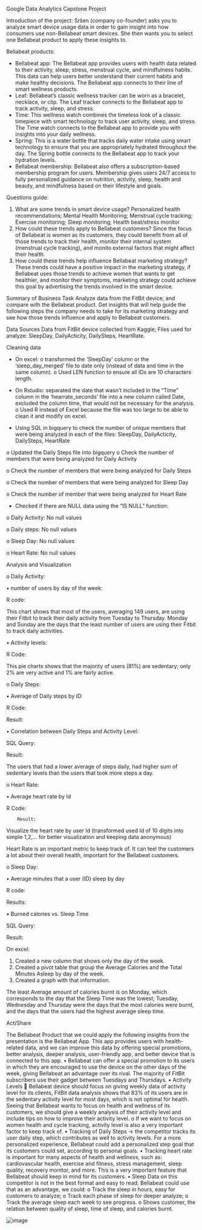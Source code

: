 Google Data Analytics Capstone Project

Introduction of the project:
Sršen (company co-founder) asks you to analyze smart device usage data in order to gain insight into how consumers use non-Bellabeat smart devices. She then wants you to select one Bellabeat product to apply these insights to.

Bellabeat products:
-	Bellabeat app: The Bellabeat app provides users with health data related to their activity, sleep, stress, menstrual cycle, and mindfulness habits. This data can help users better understand their current habits and make healthy decisions. The Bellabeat app connects to their line of smart wellness products. 
-	Leaf: Bellabeat’s classic wellness tracker can be worn as a bracelet, necklace, or clip. The Leaf tracker connects to the Bellabeat app to track activity, sleep, and stress. 
-	Time: This wellness watch combines the timeless look of a classic timepiece with smart technology to track user activity, sleep, and stress. The Time watch connects to the Bellabeat app to provide you with insights into your daily wellness. 
-	Spring: This is a water bottle that tracks daily water intake using smart technology to ensure that you are appropriately hydrated throughout the day. The Spring bottle connects to the Bellabeat app to track your hydration levels. 
-	Bellabeat membership: Bellabeat also offers a subscription-based membership program for users. Membership gives users 24/7 access to fully personalized guidance on nutrition, activity, sleep, health and beauty, and mindfulness based on their lifestyle and goals.

Questions guide:
1.	What are some trends in smart device usage? 
Personalized health recommendations; Mental Health Monitoring; Menstrual cycle tracking; Exercise monitoring; Sleep monitoring; Health beat/stress monitor
2.	How could these trends apply to Bellabeat customers? 
Since the focus of Bellabeat is women as its customers, they could benefit from all of those trends to track their health, monitor their internal system (menstrual cycle tracking), and monito external factors that might affect their health.
3.	How could these trends help influence Bellabeat marketing strategy? 
These trends could have a positive impact in the marketing strategy, if Bellabeat uses those trends to achieve women that wants to get healthier, and monitor their symptoms, marketing strategy could achieve this goal by advertising the trends involved in the smart device. 






Summary of Business Task
	Analyze data from the FitBit device, and compare with the Bellabeat product. Get insights that will help guide the following steps the company needs to take for its marketing strategy and see how those trends influence and apply to Bellabeat customers.

Data Sources
	Data from FitBit device collected from Kaggle; Files used for analyze: SleepDay, DailyActicity, DailySteps, HeartRate. 

Cleaning data

-	On excel: 
o	transformed the ‘SleepDay’ column or the ‘sleep_day_merged’ file to date only (instead of data and time in the same column).
o	Used LEN function to ensure all IDs are 10 characters length.

-	On Rstudio: separated the date that wasn’t included in the “Time” column in the ‘hearrate_seconds’ file into a new column called Date, excluded the column time, that would not be necessary for the analysis.
o	Used R instead of Excel because the file was too large to be able to clean it and modify on excel.

 

-	Using SQL in bigquery to check the number of unique members that were being analyzed in each of the files: SleepDay, DailyActicity, DailySteps, HeartRate

o	Updated the Daily Steps file into bigquery
o	Check the number of members that were being analyzed for Daily Activity
 

o	Check the number of members that were being analyzed for Daily Steps

 

o	Check the number of members that were being analyzed for Sleep Day
 

o	Check the number of member that were being analyzed for Heart Rate
 
-	Checked if there are NULL data using the “IS NULL” function:

o	Daily Activity: No null values

 


o	Daily steps: No null values

 





o	Sleep Day: No null values

 


o	Heart Rate: No null values

 













Analysis and Visualization


o	Daily Activity: 

•	number of users by day of the week:

R code:
 



 


This chart shows that  most of the users, averaging 149 users, are using their Fitbit to track their daily activity from Tuesday to Thursday. Monday and Sunday are the days that the least number of users are using their Fitbit to track daily activities.

•	Activity levels:


R Code:

 


 

 

This pie charts shows that the majority of users (81%) are sedentary; only 2% are very active and 1% are fairly active.


o	Daily Steps:

•	Average of Daily steps by ID:

R Code:

 


Result:

 

•	Correlation between Daily Steps and Activity Level:


SQL Query:

 


Result:

 


The users that had a lower average of steps daily, had higher sum of sedentary levels than the users that took more steps a day.

o	Heart Rate:

•	Average heart rate by Id

R Code:

 

		Result:

		 

Visualize the heart rate by user Id (transformed used Id of 10 digits into simple 1,2,… for better visualization and keeping data anonymous)


 



 


Heart Rate is an important metric to keep track of. It can teel the customers a lot about their overall health, important for the Bellabeat customers.


o	Sleep Day:

•	Average minutes that a user (ID) sleep by day 

R code:

 

Results:

 


•	Burned calories vs. Sleep Time

SQL Query:

 


Result:
 


On excel:

1.	Created a new column that shows only the day of the week.
2.	Created a pivot table that group the Average Calories and the Total Minutes Asleep by day of the week.
3.	Created a graph with that information.


 

The least Average amount of calories burnt is on Monday, which corresponds to the day that the Sleep Time was the lowest; Tuesday, Wednesday and Thursday were the days that the most calories were burnt, and the days that the users had the highest average sleep time.




Act/Share

The Bellabeat Product that we could apply the following insights from the presentation is the Bellabeat App. This app provides users with health-related data, and we can improve this data by offering special promotions, better analysis, deeper analysis, user-friendly app, and better device that is connected to this app.
•	Bellabeat can offer a special promotion to its users in which they are encouraged to use the device on the other days of the week, giving Bellabeat an advantage over its rival. The majority of FitBit subscribers use their gadget between Tuesdays and Thursdays.
•	Activity Levels  Bellabeat device should focus on giving weekly data of activity level for its clients, FitBit data analysis shows that 83% of its users are in the sedentary activity level for most days, which is not optimal for health. Seeing that Bellabeat wants to focus on health and wellness of its customers, we should give a weekly analysis of their activity level and include tips on how to improve their activity level.
o	If we want to focus on women health and cycle tracking, activity level is also a very important factor to keep track of.
•	Tracking of Daily Steps -> the competitor tracks its user daily step, which contributes as well to activity levels. For a more personalized experience, Bellabeat could add a personalized step goal that its customers could set, according to personal goals.
•	Tracking heart rate is important for many aspects of health and wellness, such as: cardiovascular health, exercise and fitness, stress management, sleep quality, recovery monitor, and more. This is a very important feature that Bellabeat should keep in mind for its customers.
•	Sleep Data on this competitor is not in the best format and easy to read; Bellabeat could use that as an advantage, we could:
o	Track the sleep in hours, easy for customers to analyze;
o	Track each phase of sleep for deeper analyze;
o	Track the average sleep each week to see progress.
o	Shows customer, the relation between quality of sleep, time of sleep, and calories burnt.

![image](https://github.com/gabidasanches/HealthandWelenessDeviceAnalysis/assets/123784158/087c134e-3f20-4fe8-abf5-ac0def5675d6)
















